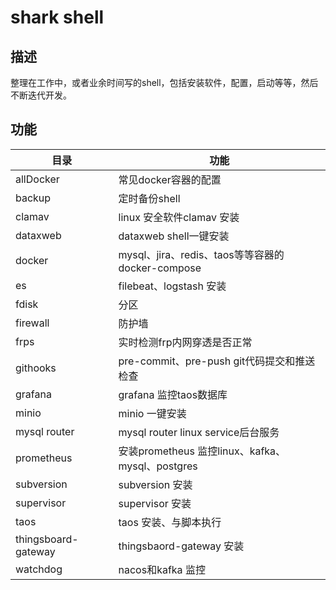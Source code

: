 # shark shell

## 描述

整理在工作中，或者业余时间写的shell，包括安装软件，配置，启动等等，然后不断迭代开发。

## 功能

| 目录                  | 功能                                        |
|---------------------|-------------------------------------------|
| allDocker           | 常见docker容器的配置                             |
| backup              | 定时备份shell                                 |
| clamav              | linux 安全软件clamav 安装                       |
| dataxweb            | dataxweb shell一键安装                        |
| docker              | mysql、jira、redis、taos等等容器的docker-compose  |
| es                  | filebeat、logstash 安装                      |
| fdisk               | 分区                                        |
| firewall            | 防护墙                                       |
| frps                | 实时检测frp内网穿透是否正常                           |
| githooks            | pre-commit、pre-push git代码提交和推送检查          |
| grafana             | grafana 监控taos数据库                         |
| minio               | minio 一键安装                                |
| mysql router        | mysql router linux service后台服务            |
| prometheus          | 安装prometheus 监控linux、kafka、mysql、postgres |
| subversion          | subversion 安装                             |
| supervisor          | supervisor 安装                             |
| taos                | taos 安装、与脚本执行                             |
| thingsboard-gateway | thingsbaord-gateway 安装                    |
| watchdog            | nacos和kafka 监控                            |